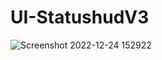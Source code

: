 ﻿# UI-StatushudV3
![Screenshot 2022-12-24 152922](https://user-images.githubusercontent.com/59821534/209427892-4c347d58-2312-4ca1-8ce3-6ca774416cf9.jpg)
